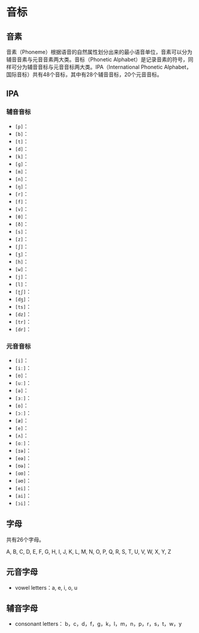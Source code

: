 # 音标

## 音素

音素（Phoneme）根据语音的自然属性划分出来的最小语音单位，音素可以分为辅音音素与元音音素两大类。音标（Phonetic Alphabet）是记录音素的符号，同样可分为辅音音标与元音音标两大类。IPA（International Phonetic Alphabet，国际音标）共有48个音标，其中有28个辅音音标，20个元音音标。

## IPA  

### 辅音音标

* `[p]`：
* `[b]`：
* `[t]`：
* `[d]`：
* `[k]`：
* `[ɡ]`：
* `[m]`：
* `[n]`：
* `[ŋ]`：
* `[r]`：
* `[f]`：
* `[v]`：
* `[θ]`：
* `[ð]`：
* `[s]`：
* `[z]`：
* `[ʃ]`：
* `[ʒ]`：
* `[h]`：
* `[w]`：
* `[j]`：
* `[l]`：
* `[ʈʃ]`：
* `[dʒ]`：
* `[ts]`：
* `[dz]`：
* `[tr]`：
* `[dr]`：

### 元音音标

* `[i]`：
* `[iː]`：
* `[ʊ]`：
* `[uː]`：
* `[ə]`：
* `[ɜː]`：
* `[ɒ]`：
* `[ɔː]`：
* `[æ]`：
* `[e]`：
* `[ʌ]`：
* `[ɑː]`：
* `[ɪə]`：
* `[eə]`：
* `[ʊə]`：
* `[ɑʊ]`：
* `[əʊ]`：
* `[ei]`：
* `[ai]`：
* `[ɔi]`：

## 字母

共有26个字母。

A, B, C, D, E, F, G, H, I, J, K, L, M, N, O, P, Q, R, S, T, U, V, W, X, Y, Z

## 元音字母

* vowel letters：a, e, i, o, u

## 辅音字母

* consonant letters： b，c，d，f，g，k，l，m，n，p，r，s，t，w，y
